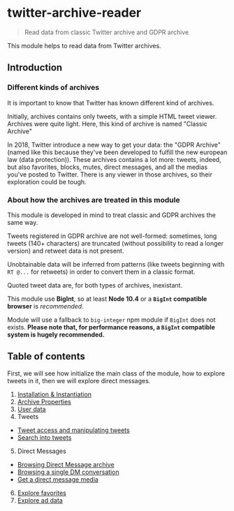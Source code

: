 # twitter-archive-reader

> Read data from classic Twitter archive and GDPR archive

This module helps to read data from Twitter archives.

## Introduction

### Different kinds of archives

It is important to know that Twitter has known different kind of archives. 

Initially, archives contains only tweets, with a simple HTML tweet viewer. Archives were quite light. Here, this kind of archive is named "Classic Archive"

In 2018, Twitter introduce a new way to get your data: the "GDPR Archive" (named like this because they've been developed to fulfill the new european law (data protection)). These archives contains a lot more: tweets, indeed, but also favorites, blocks, mutes, direct messages, and all the medias you've posted to Twitter. There is any viewer in those archives, so their exploration could be tough.

### About how the archives are treated in this module

This module is developed in mind to treat classic and GDPR archives the same way.

Tweets registered in GDPR archive are not well-formed: sometimes, long tweets (140+ characters)
are truncated (without possibility to read a longer version) and retweet data is not present.

Unobtainable data will be inferred from patterns (like tweets beginning with `RT @...` for retweets) in
order to convert them in a classic format.

Quoted tweet data are, for both types of archives, inexistant.

This module use **BigInt**, so at least **Node 10.4** or a **`BigInt` compatible browser** is *recommended*.

Module will use a fallback to `big-integer` npm module if `BigInt` does not exists.
**Please note that, for performance reasons, a `BigInt` compatible system is hugely recommended.**

## Table of contents

First, we will see how initialize the main class of the module, how to explore tweets in it, then we will explore direct messages.

1) [Installation & Instantiation](./Installation-&-Instantiation.md)
2) [Archive Properties](./Archive-properties.md)
3) [User data](./User-data.md)
4) Tweets
  - [Tweet access and manipulating tweets](./Tweet-access-and-manipulating-tweets.md)
  - [Search into tweets](./Search-into-tweets)
5) Direct Messages
  - [Browsing Direct Message archive](./Browsing-Direct-Message-archive-(conversations).md)
  - [Browsing a single DM conversation](./Browsing-a-single-DM-conversation.md)
  - [Get a direct message media](./Get-a-direct-message-media.md)
6) [Explore favorites](./Explore-favorites.md)
7) [Explore ad data](./Explore-ad-data.md)

